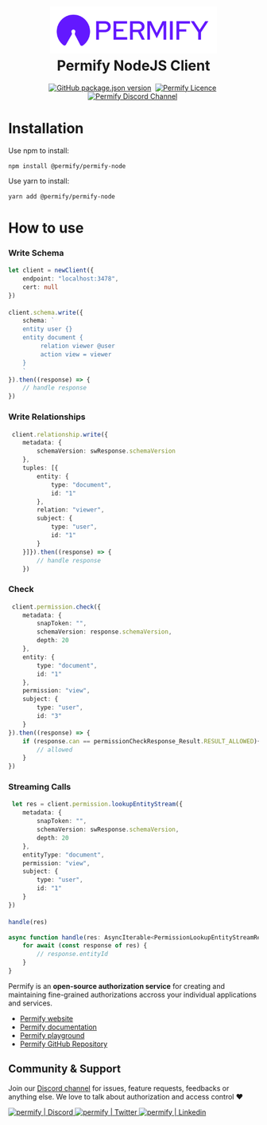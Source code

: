 <h1 align="center">
    <img src="https://raw.githubusercontent.com/Permify/permify/master/assets/permify-logo.svg" alt="Permify logo" width="336px" /><br />
    Permify NodeJS Client
</h1>

<p align="center">
    <a href="https://github.com/Permify/permify" target="_blank"><img src="https://img.shields.io/github/package-json/v/permify/permify-node?style=for-the-badge" alt="GitHub package.json version" /></a>&nbsp;
    <a href="https://github.com/Permify/permify" target="_blank"><img src="https://img.shields.io/github/license/Permify/permify?style=for-the-badge" alt="Permify Licence" /></a>&nbsp;
    <a href="https://discord.gg/MJbUjwskdH" target="_blank"><img src="https://img.shields.io/discord/950799928047833088?style=for-the-badge&logo=discord&label=DISCORD" alt="Permify Discord Channel" /></a>&nbsp;
</p>

# Installation
Use npm to install: 

```shell
npm install @permify/permify-node
```
Use yarn to install:

```shell
yarn add @permify/permify-node
```

# How to use

### Write Schema
```typescript
let client = newClient({
    endpoint: "localhost:3478",
    cert: null
})

client.schema.write({
    schema: `
    entity user {}
    entity document {
         relation viewer @user
         action view = viewer
    }
    `
}).then((response) => {
    // handle response
})
```

### Write Relationships
```typescript
 client.relationship.write({
    metadata: {
        schemaVersion: swResponse.schemaVersion
    },
    tuples: [{
        entity: {
            type: "document",
            id: "1"
        },
        relation: "viewer",
        subject: {
            type: "user",
            id: "1"
        }
    }]}).then((response) => {
        // handle response
    })
```

### Check
```typescript
 client.permission.check({
    metadata: {
        snapToken: "",
        schemaVersion: response.schemaVersion,
        depth: 20
    },
    entity: {
        type: "document",
        id: "1"
    },
    permission: "view",
    subject: {
        type: "user",
        id: "3"
    }
}).then((response) => {
    if (response.can == permissionCheckResponse_Result.RESULT_ALLOWED){
        // allowed
    }
})
```

### Streaming Calls
```typescript
 let res = client.permission.lookupEntityStream({
    metadata: {
        snapToken: "",
        schemaVersion: swResponse.schemaVersion,
        depth: 20
    },
    entityType: "document",
    permission: "view",
    subject: {
        type: "user",
        id: "1"
    }
})

handle(res)
```

```typescript
async function handle(res: AsyncIterable<PermissionLookupEntityStreamResponse>) {
    for await (const response of res) {
        // response.entityId 
    }
}
```

Permify is an **open-source authorization service** for creating and maintaining fine-grained authorizations accross your individual applications and services.

* [Permify website](https://permify.co)
* [Permify documentation](https://docs.permify.co/docs/intro)
* [Permify playground](https://play.permify.co)
* [Permify GitHub Repository](https://github.com/Permify/permify)

## Community & Support
Join our [Discord channel](https://discord.gg/MJbUjwskdH) for issues, feature requests, feedbacks or anything else. We love to talk about authorization and access control :heart:

<p align="left">
<a href="https://discord.gg/MJbUjwskdH">
 <img height="70px" width="70px" alt="permify | Discord" src="https://user-images.githubusercontent.com/39353278/187209316-3d01a799-c51b-4eaa-8f52-168047078a14.png" />
</a>
<a href="https://twitter.com/GetPermify">
  <img height="70px" width="70px" alt="permify | Twitter" src="https://user-images.githubusercontent.com/39353278/187209323-23f14261-d406-420d-80eb-1aa707a71043.png"/>
</a>
<a href="https://www.linkedin.com/company/permifyco">
  <img height="70px" width="70px" alt="permify | Linkedin" src="https://user-images.githubusercontent.com/39353278/187209321-03293a24-6f63-4321-b362-b0fc89fdd879.png" />
</a>
</p>
